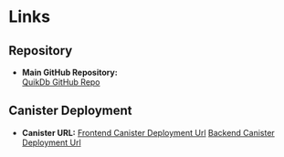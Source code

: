 # Links

## Repository

- **Main GitHub Repository:**  
  [QuikDb GitHub Repo](https://github.com/KSTREAM-INC/)

## Canister Deployment

- **Canister URL:**
  [Frontend Canister Deployment Url](https://bo3gf-6iaaa-aaaap-qhuca-cai.icp0.io/)
  [Backend Canister Deployment Url](https://a4gq6-oaaaa-aaaab-qaa4q-cai.raw.icp0.io/?id=b34xi-7aaaa-aaaap-qhubq-cai)
